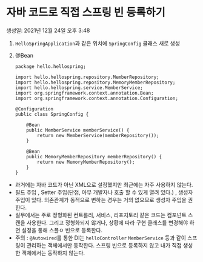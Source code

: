 # 자바 코드로 직접 스프링 빈 등록하기

생성일: 2021년 12월 24일 오후 3:48

1. `HelloSpringApplication`과 같은 위치에 `SpringConfig` 클래스 새로 생성
2. @Bean
    
    ```
    package hello.hellospring;
    
    import hello.hellospring.repository.MemberRepository;
    import hello.hellospring.repository.MemoryMemberRepository;
    import hello.hellospring.service.MemberService;
    import org.springframework.context.annotation.Bean;
    import org.springframework.context.annotation.Configuration;
    
    @Configuration
    public class SpringConfig {
    
        @Bean
        public MemberService memberService() {
            return new MemberService(memberRepository());
        }
    
        @Bean
        public MemoryMemberRepository memberRepository() {
            return new MemoryMemberRepository();
        }
    }
    ```
    
- 과거에는 자바 코드가 아닌 XML으로 설정했지만 최근에는 자주 사용하지 않는다.
- 필드 주입 , Setter 주입(단점, 아무 개발자나 호출 할 수 있게 열려 있다.) , 생성자 주입이 있다. 의존관계가 동적으로 변하는 경우는 거의 없으므로 생성자 주입을 권한다.
- 실무에서는 주로 정형화된 컨트롤러, 서비스, 리포지토리 같은 코드는 컴포넌트 스캔을 사용한다. 그리고 정형화되지 않거나, 상황에 따라 구현 클래스를 변경해야 하면 설정을 통해 스플ㅇ 빈으로 등록한다.
- 주의 : `@Autowired`를 통한 DI는 `helloController` `MemberService` 등과 같이 스프링이 관리하는 객체에서만 동작한다. 스프링 빈으로 등록하지 않고 내가 직접 생성한 객체에서는 동작하지 않는다.